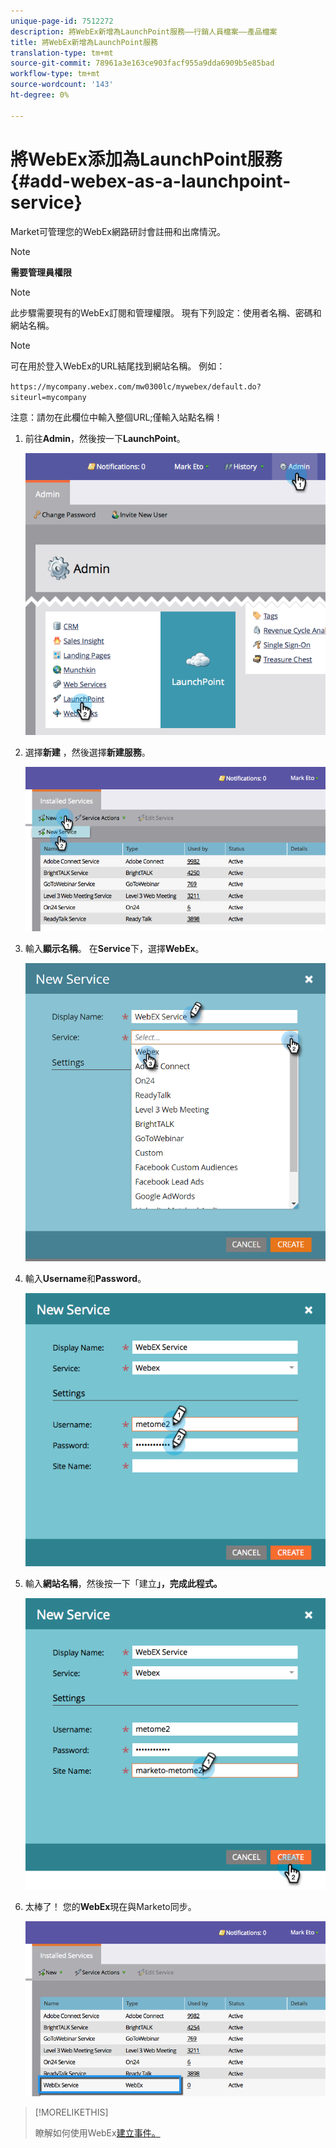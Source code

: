```yaml
---
unique-page-id: 7512272
description: 將WebEx新增為LaunchPoint服務——行銷人員檔案——產品檔案
title: 將WebEx新增為LaunchPoint服務
translation-type: tm+mt
source-git-commit: 78961a3e163ce903facf955a9dda6909b5e85bad
workflow-type: tm+mt
source-wordcount: '143'
ht-degree: 0%

---
```



# 將WebEx添加為LaunchPoint服務{#add-webex-as-a-launchpoint-service}

Market可管理您的WebEx網路研討會註冊和出席情況。

>[!NOTE]
>
>**需要管理員權限**

>[!NOTE]
>
>此步驟需要現有的WebEx訂閱和管理權限。 現有下列設定：使用者名稱、密碼和網站名稱。

>[!NOTE]
>
>可在用於登入WebEx的URL結尾找到網站名稱。 例如：
>
>`https://mycompany.webex.com/mw0300lc/mywebex/default.do?siteurl=mycompany`
>
>注意：請勿在此欄位中輸入整個URL;僅輸入站點名稱！

1. 前往&#x200B;**Admin**，然後按一下&#x200B;**LaunchPoint**。

   ![](assets/image2015-4-23-11-3a20-3a43.png)

1. 選擇&#x200B;**新建** ，然後選擇&#x200B;**新建服務**。

   ![](assets/webex-new-service.png)

1. 輸入&#x200B;**顯示名稱**。 在&#x200B;**Service**&#x200B;下，選擇&#x200B;**WebEx**。

   ![](assets/new-service-webex.png)

1. 輸入&#x200B;**Username**&#x200B;和&#x200B;**Password**。

   ![](assets/image2015-4-24-18-3a56-3a56.png)

1. 輸入&#x200B;**網站名稱**，然後按一下「建立&#x200B;**」，完成此程式。**

   ![](assets/image2015-4-24-18-3a58-3a43.png)

1. 太棒了！ 您的&#x200B;**WebEx**&#x200B;現在與Marketo同步。

   ![](assets/webex.png)

>[!MORELIKETHIS]
>
>瞭解如何使用WebEx[建立事件。](/help/marketo/product-docs/demand-generation/events/create-an-event/create-an-event-with-webex.md)
